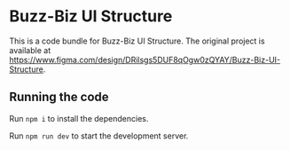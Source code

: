 
  # Buzz-Biz UI Structure

  This is a code bundle for Buzz-Biz UI Structure. The original project is available at https://www.figma.com/design/DRilsgs5DUF8qOgw0zQYAY/Buzz-Biz-UI-Structure.

  ## Running the code

  Run `npm i` to install the dependencies.

  Run `npm run dev` to start the development server.
  